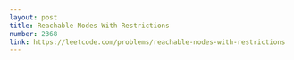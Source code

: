 ```yaml
---
layout: post
title: Reachable Nodes With Restrictions
number: 2368
link: https://leetcode.com/problems/reachable-nodes-with-restrictions
---
```

